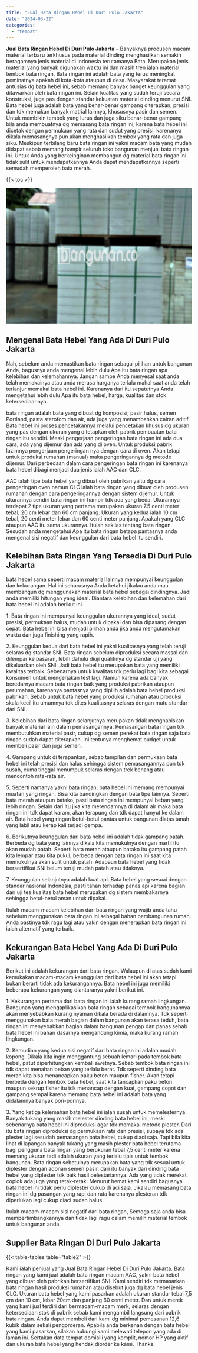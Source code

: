 ```yaml
---
title: "Jual Bata Ringan Hebel Di Duri Pulo Jakarta"
date: "2024-03-22"
categories: 
  - "tempat"
---
```


**Jual Bata Ringan Hebel Di Duri Pulo Jakarta** – Banyaknya produsen macam material terbaru terkhusus pada material dinding menghasilkan semakin beragamnya jenis material di Indonesia terutamanya Bata. Merupakan jenis material yang banyak digunakan waktu ini dan masih tren ialah material tembok bata ringan. Bata ringan ini adalah bata yang terus meningkat peminatnya apakah di kota-kota ataupun di desa. Masyarakat teramat antusias dg bata hebel ini, sebab memang banyak banget keunggulan yang ditawarkan oleh bata ringan ini. Selain kualitas yang sudah teruji secara konstruksi, juga pas dengan standar kekuatan material dinding menurut SNI. Bata hebel juga adalah bata yang benar-benar gampang diterapkan, presisi dan tdk memakan banyak matrial lainnya, khususnya pasir dan semen. Untuk membikin tembok yang lurus dan juga siku benar-benar gampang bila anda membuatnya dg memasang bata ringan ini, karena bata hebel ini dicetak dengan permukaan yang rata dan sudut yang presisi, karenanya dikala memasangnya pun akan menghasilkan tembok yang rata dan juga siku. Meskipun terbilang baru bata ringan ini yakni macam bata yang mudah didapat sebab memang hampir seluruh toko bangunan menjual bata ringan ini. Untuk Anda yang berkeinginan membangun dg material bata ringan ini tidak sulit untuk mendapatkannya Anda dapat mendapatkannya seperti semudah memperoleh bata merah.

{{< toc >}}

![Jual Bata Ringan Hebel Di Duri Pulo Jakarta](/images/jual-hebel-murah-15.png)

## Mengenal Bata Hebel Yang Ada Di Duri Pulo Jakarta

Nah, sebelum anda memastikan bata ringan sebagai pilihan untuk bangunan Anda, bagusnya anda mengenal lebih dulu Apa itu bata ringan apa kelebihan dan kelemahannya. Jangan sampe Anda menyesal saat anda telah memakainya atau anda merasa harganya terlalu mahal saat anda telah terlanjur memakai bata hebel ini. Karenanya dari itu sepatutnya Anda mengetahui lebih dulu Apa itu bata hebel, harga, kualitas dan stok ketersediaannya.

bata ringan adalah bata yang dibuat dg komposisi; pasir halus, semen Portland, pasta sterofom dan air, ada juga yang menambahkan cairan aditif. Bata hebel ini proses pencetakannya melalui pencetakan khusus dg ukuran yang pas dengan ukuran yang ditetapkan oleh pabrik pembuatan bata ringan itu sendiri. Meski pengerjaan pengeringan bata ringan ini ada dua cara, ada yang dijemur dan ada yang di oven. Untuk produksi pabrik lazimnya pengerjaan pengeringan nya dengan cara di oven. Akan tetapi untuk produksi rumahan (manual) maka pengeringannya dg metode dijemur. Dari perbedaan dalam cara pengeringan bata ringan ini karenanya bata hebel dibagi menjadi dua jenis ialah AAC dan CLC.

AAC ialah tipe bata hebel yang dibuat oleh pabrikan yaitu dg cara pengeringan oven namun CLC ialah bata ringan yang dibuat oleh produsen rumahan dengan cara pengeringannya dengan sistem dijemur. Untuk ukurannya sendiri bata ringan ini hampir tdk ada yang beda. Ukurannya terdapat 2 tipe ukuran yang pertama merupakan ukuran 7.5 centi meter tebal, 20 cm lebar dan 60 cm panjang. Ukuran yang kedua ialah 10 cm tebal, 20 centi meter lebar dan 60 centi meter panjang. Apakah yang CLC ataupun AAC itu sama ukurannya. Itulah sekilas tentang bata ringan. Sesudah anda mengetahui Apa itu bata ringan betapa pantasnya anda mengenal sisi negatif dan keunggulan dari bata hebel itu sendiri.

## Kelebihan Bata Ringan Yang Tersedia Di Duri Pulo Jakarta

bata hebel sama seperti macam material lainnya mempunyai keunggulan dan kekurangan. Hal ini seharusnya Anda ketahui jikalau anda mau membangun dg menggunakan material bata hebel sebagai dindingnya. Jadi anda memiliki hitungan yang ideal. Diantara kelebihan dan kelemahan dari bata hebel ini adalah berikut ini.

1\. Bata ringan ini mempunyai keunggulan ukurannya yang ideal, sudut presisi, permukaan halus, mudah untuk dipakai dan bisa dipasang dengan cepat. Bata hebel ini bisa menjadi pilihan anda jika anda mengutamakan waktu dan juga finishing yang rapih.

2\. Keunggulan kedua dari bata hebel ini yakni kualitasnya yang telah teruji selaras dg standar SNI. Bata ringan sebelum diproduksi secara massal dan dilempar ke pasaran, lebih dahulu diuji qualitinya dg standar uji yang dikeluarkan oleh SNI. Jadi bata hebel itu merupakan bata yang memiliki kwalitas terbaik. Sebenarnya untuk kwalitas tdk perlu lagi bagi kita sebagai konsumen untuk mengerjakan test lagi. Namun karena ada banyak beredarnya macam bata ringan baik yang produksi pabrikan ataupun perumahan, karenanya pantasnya yang dipilih adalah bata hebel produksi pabrikan. Sebab untuk bata hebel yang produksi rumahan atau produksi skala kecil itu umumnya tdk dites kualitasnya selaras dengan mutu standar dari SNI.

3\. Kelebihan dari bata ringan selanjutnya merupakan tidak menghabiskan banyak material lain dalam pemasangannya. Pemasangan bata ringan tdk membutuhkan material pasir, cukup dg semen perekat bata ringan saja bata ringan sudah dapat diterapkan. Ini tentunya menghemat budget untuk membeli pasir dan juga semen.

4\. Gampang untuk di terapankan, sebab tampilan dan permukaan bata hebel ini telah presisi dan halus sehingga sistem pemasangannya pun tdk susah, cuma tinggal menumpuk selaras dengan trek benang atau mencontoh rata-rata air.

5\. Seperti namanya yakni bata ringan, bata hebel ini memang mempunyai muatan yang ringan. Bisa kita bandingkan dengan bata tipe lainnya. Seperti bata merah ataupun batako, pasti bata ringan ini mempunyai beban yang lebih ringan. Selain dari itu jika kita merendamnya di dalam air maka bata ringan ini tdk dapat karam, akan terapung dan tdk dapat hanyut ke dalam air. Bata hebel yang ringan betul-betul pantas untuk bangunan diatas tanah yang labil atau kerap kali terjadi gempa.

6\. Berikutnya keunggulan dari bata hebel ini adalah tidak gampang patah. Berbeda dg bata yang lainnya dikala kita memukulnya dengan martil itu akan mudah patah. Seperti bata merah ataupun batako itu gampang patah kita lempar atau kita pukul, berbeda dengan bata ringan ini saat kita memukulnya akan sulit untuk patah. Adapaun bata hebel yang tidak bersertifikat SNI belum teruji mudah patah atau tidaknya.

7\. Keunggulan selanjutnya adalah kuat api. Bata hebel yang sesuai dengan standar nasional Indonesia, pasti tahan terhadap panas api karena bagian dari uji tes kualitas bata hebel merupakan dg sistem membakarnya sehingga betul-betul aman untuk dipakai.

Itulah macam-macam kelebihan dari bata ringan yang wajib anda tahu sebelum menggunakan bata ringan ini sebagai bahan pembangunan rumah. Anda pastinya tdk ragu lagi atau yakin dengan menerapkan bata ringan ini ialah alternatif yang terbaik.

## Kekurangan Bata Hebel Yang Ada Di Duri Pulo Jakarta

Berikut ini adalah kekurangan dari bata ringan. Walaupun di atas sudah kami kemukakan macam-macam keunggulan dari bata hebel ini akan tetapi bukan berarti tidak ada kekurangannya. Bata hebel ini juga memiliki beberapa kekurangan yang diantaranya yakni berikut ini.

1\. Kekurangan pertama dari bata ringan ini ialah kurang ramah lingkungan. Bangunan yang mengaplikasikan bata ringan sebagai tembok bangunannya akan menyebabkan kurang nyaman dikala berada di dalamnya. Tdk seperti menggunakan bata merah bagian dalam bangunan akan terasa teduh, bata ringan ini menyebabkan bagian dalam bangunan pengap dan panas sebab bata hebel ini bahan dasarnya mengandung kimia, maka kurang ramah lingkungan.

2\. Kemudian yang kedua sisi negatif dari bata ringan ini adalah mudah kopong. Dikala kita ingin menggantung sebuah lemari pada tembok bata hebel, patut diperhitungkan kembali awetnya. Sebab tembok bata ringan ini tdk dapat menahan beban yang terlalu berat. Tdk seperti dinding bata merah kita bisa menancapkan paku beton maupun fisher. Akan tetapi berbeda dengan tembok bata hebel, saat kita tancapkan paku beton maupun sekrup fisher itu tdk menancap dengan kuat, gampang copot dan gampang sempal karena memang bata hebel ini adalah bata yang didalamnya banyak pori-porinya.

3\. Yang ketiga kelemahan bata hebel ini ialah susah untuk memelesternya. Banyak tukang yang masih melester dinding bata hebel ini, meski sebenarnya bata hebel ini diproduksi agar tdk memakai metode plester. Dari itu bata ringan diproduksi dg permukaan rata dan presisi, supaya tdk ada plester lagi sesudah pemasangan bata hebel, cukup diaci saja. Tapi bila kita lihat di lapangan banyak tukang yang masih plester bata hebel terutama bagi pengguna bata ringan yang berukuran tebal 7,5 centi meter karena memang ukuran tadi adalah ukuran yang terlalu tipis untuk tembok bangunan. Bata ringan sebetulnya merupakan bata yang tdk sesuai untuk diplester dengan adonan semen pasir, dari itu banyak dari dinding bata hebel yang diplester tdk baik hasil pelestariannya. Ada yang tidak merekat, coplok ada juga yang retak-retak. Menurut hemat kami sendiri bagusnya bata hebel ini tidak perlu diplester cukup di aci saja. Jikalau memasang bata ringan ini dg pasangan yang rapi dan rata karenanya plesteran tdk diperlukan lagi cukup diaci sudah halus.

Itulah macam-macam sisi negatif dari bata ringan, Semoga saja anda bisa mempertimbangkannya dan tidak lagi ragu dalam memilih material tembok untuk bangunan anda.

## Supplier Bata Ringan Di Duri Pulo Jakarta

{{< table-tables table="table2" >}}

Kami ialah penjual yang Jual Bata Ringan Hebel Di Duri Pulo Jakarta. Bata ringan yang kami jual adalah bata ringan macam AAC, yakni bata hebel yang dibuat oleh pabrikan bersertifikat SNI. Kami sendiri tdk memasarkan bata ringan hasil produksi rumahan atau disebut juga dg bata hebel jenis CLC. Ukuran bata hebel yang kami pasarkan adalah ukuran standar tebal 7,5 cm dan 10 cm, lebar 20cm dan panjang 60 centi meter. Dan untuk merek yang kami jual terdiri dari bermacam-macam merk, selaras dengan ketersediaan stok di pabrik sebab kami mengambil langsung dari pabrik bata ringan. Anda dapat membeli dari kami dg minimal pemesanan 12,6 kubik dalam sekali pengorderan. Apabila anda berkenan dengan bata hebel yang kami pasarkan, silakan hubungi kami melewati telepon yang ada di laman ini. Sertakan data tempat domisili yang komplit, nomor HP yang aktif dan ukuran bata hebel yang hendak diorder ke kami. Thanks.
